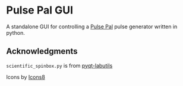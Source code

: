 # Pulse Pal GUI
A standalone GUI for controlling a [Pulse Pal](https://github.com/sanworks/PulsePal) pulse generator written in python.

## Acknowledgments
`scientific_spinbox.py` is from [pyqt-labutils](https://github.com/OE-FET/pyqt-labutils/tree/master)

Icons by [Icons8](https://icons8.com)

